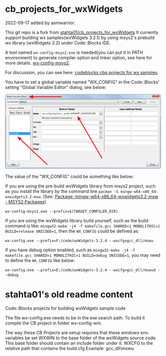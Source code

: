 cb_projects_for_wxWidgets
=========================

2022-09-17 added by asmwarrior:

This git repo is a fork from [stahta01/cb_projects_for_wxWidgets](https://github.com/stahta01/cb_projects_for_wxWidgets)
It currently support building wx samples(wxWidgets 3.2.1) by using msys2's prebuild wx library (wxWidgets 3.2) under Code::Blocks IDE.


A tool named `wx-config-msys2.exe` is needed(you can put it in PATH environment) to generate compiler option and linker option, see here for more details.
[wx-config-msys2](https://github.com/eranif/wx-config-msys2).

For discussion, you can see here: [codeblocks cbp projects for wx samples](https://forums.codeblocks.org/index.php/topic,25105.0.html).

You have to set a global variable named "WX_CONFIG" in the Code::Blocks' setting "Global Variable Editor" dialog, see below:

![Global Variable Editor](set-global-variable.png)

The value of the "WX_CONFIG" could be something like below:

If you are using the pre-build wxWidgets library from msys2 project, such as you install the library by the command line `pacman -S mingw-w64-x86_64-wxwidgets3.2-msw`. (See: [Package: mingw-w64-x86_64-wxwidgets3.2-msw - MSYS2 Packages](https://packages.msys2.org/package/mingw-w64-x86_64-wxwidgets3.2-msw?repo=mingw64))
~~~~
wx-config-msys2.exe --prefix=$(TARGET_COMPILER_DIR)
~~~~
If you are using the wxWidgets library build yourself, such as the build command is like: `mingw32-make -j4 -f makefile.gcc SHARED=1 MONOLITHIC=1 BUILD=release UNICODE=1`, then the `WX_CONFIG` could be defined as:
~~~~
wx-config.exe --prefix=F:/code/wxWidgets-3.2.4 --wxcfg=gcc_dll/mswu
~~~~
If you have debug option enabled, such as `mingw32-make -j4 -f makefile.gcc SHARED=1 MONOLITHIC=1 BUILD=debug UNICODE=1`, you may need to define the `WX_CONFIG` like below:
~~~~
wx-config.exe --prefix=E:/code/wxWidgets-3.2.4 --wxcfg=gcc_dll/mswud --debug
~~~~


stahta01's old readme content
==========================
Code::Blocks projects for building wxWidgets sample code

The file wx-config.exe needs to be in the exe search path.
To build it compile the CB project in folder wx-config-win.

The way these CB Projects are setup requires
that these windows env. variables be set
WXWIN to the base folder of the wxWidgets source code.
 This base folder should contain an include folder under it.
WXCFG to the relative path that contains the build.cfg
 Example: gcc_dll\mswu

